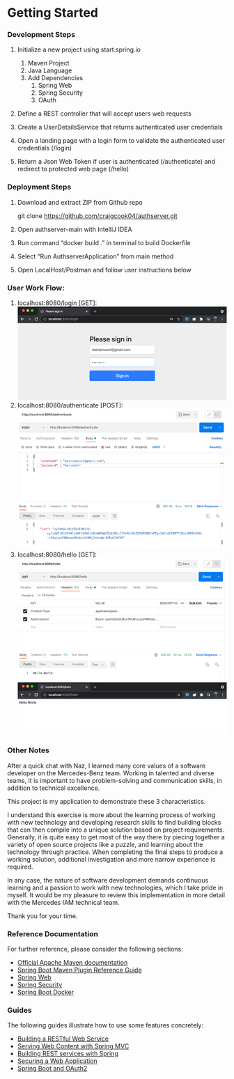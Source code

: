 # Getting Started

### Development Steps

1. Initialize a new project using start.spring.io
   1. Maven Project
   2. Java Language
   3. Add Dependencies
      1. Spring Web
      2. Spring Security
      3. OAuth

2. Define a REST controller that will accept users web requests
3. Create a UserDetailsService that returns authenticated user credentials
4. Open a landing page with a login form to validate the authenticated user credentials (/login)
5. Return a Json Web Token if user is authenticated (/authenticate) and redirect to protected web page (/hello)

### Deployment Steps

1. Download and extract ZIP from Github repo

   git clone https://github.com/craigcook04/authserver.git
2. Open authserver-main with IntelliJ IDEA 
3. Run command “docker build .” in terminal to build Dockerfile
4. Select “Run AuthserverApplication” from main method
5. Open LocalHost/Postman and follow user instructions below


### User Work Flow:

1. localhost:8080/login [GET]:
![Login Page](img/login.png)
2. localhost:8080/authenticate [POST]:
![Authenticate Postman](img/authenticate.png)
3. localhost:8080/hello [GET]:
![Redirect Postman](img/redirect.png)
![Redirect Page](img/redirectpage.png)

### Other Notes

After a quick chat with Naz, I learned many core values of a software developer on the Mercedes-Benz team. Working in talented and diverse teams, it is important to have problem-solving and communication skills, in addition to technical excellence. 

This project is my application to demonstrate these 3 characteristics.

I understand this exercise is more about the learning process of working with new technology and developing research skills to find building blocks that can then compile into a unique solution based on project requirements. 
Generally, it is quite easy to get most of the way there by piecing together a variety of open source projects like a puzzle, and learning about the technology through practice. When completing the final steps to produce a working solution, additional investigation and more narrow experience is required. 

In any case, the nature of software development demands continuous learning and a passion to work with new technologies, which I take pride in myself. It would be my pleasure to review this implementation in more detail with the Mercedes IAM technical team. 

Thank you for your time.


### Reference Documentation
For further reference, please consider the following sections:

* [Official Apache Maven documentation](https://maven.apache.org/guides/index.html)
* [Spring Boot Maven Plugin Reference Guide](https://docs.spring.io/spring-boot/docs/2.5.5/maven-plugin/reference/html/)
* [Spring Web](https://docs.spring.io/spring-boot/docs/2.5.5/reference/htmlsingle/#boot-features-developing-web-applications)
* [Spring Security](https://docs.spring.io/spring-boot/docs/2.5.5/reference/htmlsingle/#boot-features-security)
* [Spring Boot Docker](https://spring.io/guides/gs/spring-boot-docker/)

### Guides
The following guides illustrate how to use some features concretely:

* [Building a RESTful Web Service](https://spring.io/guides/gs/rest-service/)
* [Serving Web Content with Spring MVC](https://spring.io/guides/gs/serving-web-content/)
* [Building REST services with Spring](https://spring.io/guides/tutorials/bookmarks/)
* [Securing a Web Application](https://spring.io/guides/gs/securing-web/)
* [Spring Boot and OAuth2](https://spring.io/guides/tutorials/spring-boot-oauth2/)

